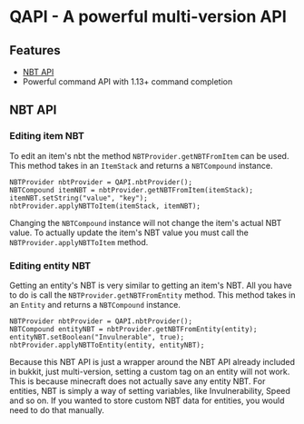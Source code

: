 # **QAPI - A powerful multi-version API**

## Features
- [NBT API](#nbt-api)
- Powerful command API with 1.13+ command completion

## NBT API

### Editing item NBT
To edit an item's nbt the method `NBTProvider.getNBTFromItem` can be used. This method takes in an `ItemStack` and returns a `NBTCompound` instance.
```
NBTProvider nbtProvider = QAPI.nbtProvider();
NBTCompound itemNBT = nbtProvider.getNBTFromItem(itemStack);
itemNBT.setString("value", "key");
nbtProvider.applyNBTToItem(itemStack, itemNBT);
```
Changing the `NBTCompound` instance will not change the item's actual NBT value.
To actually update the item's NBT value you must call the `NBTProvider.applyNBTToItem` method.

### Editing entity NBT
Getting an entity's NBT is very similar to getting an item's NBT. All you have to do is call the `NBTProvider.getNBTFromEntity` method.
This method takes in an `Entity` and returns a `NBTCompound` instance.
```
NBTProvider nbtProvider = QAPI.nbtProvider();
NBTCompound entityNBT = nbtProvider.getNBTFromEntity(entity);
entityNBT.setBoolean("Invulnerable", true);
nbtProvider.applyNBTToEntity(entity, entityNBT);
```
Because this NBT API is just a wrapper around the NBT API already included in bukkit, just multi-version, setting a custom tag on an entity will not work.
This is because minecraft does not actually save any entity NBT. For entities, NBT is simply a way of setting variables, like Invulnerability, Speed and so on.
If you wanted to store custom NBT data for entities, you would need to do that manually.